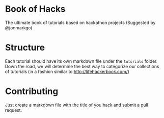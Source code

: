 # Book of Hacks
The ultimate book of tutorials based on hackathon projects (Suggested by @jonmarkgo)

# Structure
Each tutorial should have its own markdown file under the ```tutorials``` folder. Down the road, we will determine the best way to categorize our collections of tutorials (in a fashion similar to http://lifehackerbook.com/)

# Contributing
Just create a markdown file with the title of you hack and submit a pull request.